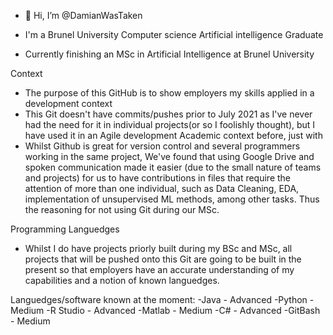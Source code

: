 - 👋 Hi, I’m @DamianWasTaken

- I'm a Brunel University Computer science Artificial intelligence Graduate
- Currently finishing an MSc in Artificial Intelligence at Brunel University

Context
  - The purpose of this GitHub is to show employers  my skills applied in a development context
  - This Git doesn't have commits/pushes prior to July 2021 as I've never had the need for it in individual projects(or so I foolishly thought), 
    but I have used it in an Agile development Academic context before, just with 
  - Whilst Github is great for version control and several programmers working in the same project, We've found that using Google Drive and spoken communication made     it easier (due to the small nature of teams and projects) for us to have contributions in files that require the attention of more than one individual, such as       Data Cleaning, EDA, implementation of unsupervised ML methods, among other tasks. Thus the reasoning for not using Git during our MSc.
  
Programming Languedges 
  - Whilst I do have projects priorly built during my BSc and MSc, all projects that will be pushed onto this Git are going to be built in the present so that           employers have an accurate understanding of my capabilities and a notion of known languedges.
  
Languedges/software known at the moment:
  -Java - Advanced
  -Python - Medium
  -R Studio - Advanced
  -Matlab - Medium
  -C# - Advanced
  -GitBash - Medium
        
    
  
